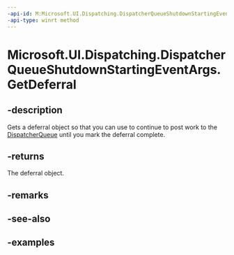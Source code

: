 ```yaml
---
-api-id: M:Microsoft.UI.Dispatching.DispatcherQueueShutdownStartingEventArgs.GetDeferral
-api-type: winrt method
---
```


# Microsoft.UI.Dispatching.DispatcherQueueShutdownStartingEventArgs.GetDeferral

<!--
public Windows.Foundation.Deferral GetDeferral ();
-->

## -description

Gets a deferral object so that you can use to continue to post work to the [DispatcherQueue](dispatcherqueue.md) until you mark the deferral complete.

## -returns

The deferral object.

## -remarks

## -see-also

## -examples
